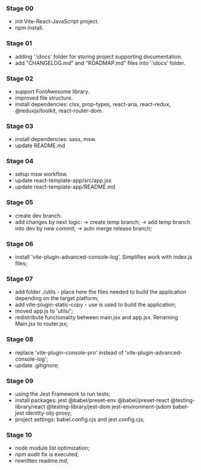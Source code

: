 ### Stage 00
  - init Vite-React-JavaScript project.
  - npm install.

### Stage 01
  - adding '.\docs' folder for storing project supporting documentation.
  - add "CHANGELOG.md" and "ROADMAP.md" files into '.\docs' folder.

### Stage 02
  - support FontAwesome library.
  - improved file structure.
  - install dependencies: clsx, prop-types, react-aria, react-redux, 
      @reduxjs/toolkit, react-router-dom.

### Stage 03
  - install dependencies: sass, msw.
  - update README.md

### Stage 04
  - setup msw workflow.
  - update react-template-app/src/app.jsx
  - update react-template-app/README.md

### Stage 05
  - create dev branch.
  - add changes by next logic: 
    -> create temp branch;
    -> add  temp branch into dev by new commit; 
    -> auto merge release branch;

### Stage 06
  - install 'vite-plugin-advanced-console-log'. Simplifies work with index.js files;

### Stage 07
  - add folder ./utils - place here the files needed to build the application depending on the target platform;
  - add vite-plugin-static-copy - use is used to build the application;
  - moved app.js to 'utils/';
  - redistribute functionality between main.jsx and app.jsx. Renaming Main.jsx to router.jsx;

### Stage 08
  - replace 'vite-plugin-console-pro' instead of 'vite-plugin-advanced-console-log';
  - update .gitignore;

### Stage 09
  - using the Jest Framework to run tests;
  - install packages: jest @babel/preset-env @babel/preset-react @testing-library/react @testing-library/jest-dom jest-environment-jsdom babel-jest identity-obj-proxy;
  - project settings: babel.config.cjs and jest.config.cjs; 

### Stage 10
  - node module list optimization;
  - npm audit fix is executed;
  - rewritten readme.md;